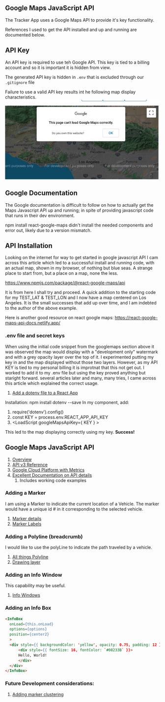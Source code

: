 ## Google Maps JavaScript API
The Tracker App uses a Google Maps API to provide it's key functionality.  

References I used to get the API installed and up and running are documented below.

## API Key
An API key is required to use teh Google API.  This key is tied to a billing account and so it is important it is hidden from view.

The generated API key is hidden in ```.env``` that is excluded through our ```.gitignore``` file

Failure to use a valid API key results int he following map display characteristics.
![MAP image without API Key](./public/maps_API_KEY_error.jpeg)


## Google Documentation
The Google documentation is difficult to follow on how to actually get the Maps Javascript API up and running; in spite of providing javascript code that runs in their dev environment.

npm install react-google-maps didn't install the needed components and error out, likely due to a version mismatch.

## API Installation
Looking on the internet for way to get started in google javascript API I cam across this article which led to a successful install and running code, with an actual map, shown in my browser, of nothing but blue seas.  A strange place to start from, but a place on a map, none the less.

https://www.npmjs.com/package/@react-google-maps/api

It is from here I shall try and proceed.  A quick addition to the starting code for my TEST_LAT & TEST_LON and I now have a map centered on Los Angeles. It is the small successes that add up over time, and I am indebted to the author of the above example.

Here is another good resource on react google maps: https://react-google-maps-api-docs.netlify.app/


### .env file and secret keys

When using the initial code snippet from the googlemaps section above it was observed the map would display with a "development only" watermark and with a grey opacity layer over the top of it.  I experimented putting my key in and the map displayed without those two layers.  However, as my API KEY is tied to my personal billing it is improtnat that this not get out.  I worked to add it to my .env file but using the key proved anything but staright forward.   several articles later and many, many tries, I came across this article which explained the correct usage.

1. [Add a dotenv file to a React App]('https://stackoverflow.com/questions/49579028/adding-an-env-file-to-react-project)


Installation:  npm install dotenv --save
In my component, add: 
1. require('dotenv').config()
1. const KEY = process.env.REACT_APP_API_KEY
1. <LoadScript
          googleMapsApiKey={ KEY }
        >

This led to the map displaying correctly using my key.  __Success!__

## Google Maps JavaScript API
1. [Overview](https://developers.google.com/maps/documentation/javascript/overview)
1. [API v3 Reference](https://developers.google.com/maps/documentation/javascript/reference)
1. [Google Cloud Platform with Metrics](https://console.cloud.google.com/google/maps-apis/overview?project=clear-shell-307619)
1. [Excellent Documentation on API details](https://react-google-maps-api-docs.netlify.app/#section-introduction)
    1. Includes working code examples


### Adding a Marker
I am using a Marker to indicate the current location of a Vehicle.  The marker would have a unique id # in it corresponding to the selected vehicle.
1. [Marker details](https://react-google-maps-api-docs.netlify.app/#marker)
1. [Marker Labels](https://developers.google.com/maps/documentation/javascript/markers#marker_labels)

### Adding a Polyline (breadcrumb)
I would like to use the polyLine to indicate the path traveled by a vehicle.
1. [All things Polyline](https://react-google-maps-api-docs.netlify.app/#polyline)
1. [Drawing layer](https://developers.google.com/maps/documentation/javascript/drawinglayer)

### Adding an Info Window
This capability may be useful.
1. [Info Windows](https://developers.google.com/maps/documentation/javascript/infowindows)

### Adding an Info Box
``` html
<InfoBox
  onLoad={this.onLoad}
  options={options}
  position={center2}
  >
  <div style={{ backgroundColor: 'yellow', opacity: 0.75, padding: 12 }}>
      <div style={{ fontSize: 16, fontColor: `#08233B` }}>
      Hello, World!
      </div>
  </div>
</InfoBox>
```

### Future Development considerations:
1. [Adding marker clustering](https://developers.google.com/maps/documentation/ios-sdk/utility/marker-clustering)

